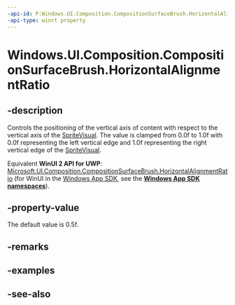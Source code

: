 ```yaml
---
-api-id: P:Windows.UI.Composition.CompositionSurfaceBrush.HorizontalAlignmentRatio
-api-type: winrt property
---
```


<!-- Property syntax
public float HorizontalAlignmentRatio { get;  set; }
-->

# Windows.UI.Composition.CompositionSurfaceBrush.HorizontalAlignmentRatio

## -description
Controls the positioning of the vertical axis of content with respect to the vertical axis of the [SpriteVisual](spritevisual.md). The value is clamped from 0.0f to 1.0f with 0.0f representing the left vertical edge and 1.0f representing the right vertical edge of the [SpriteVisual](spritevisual.md).

Equivalent **WinUI 2 API for UWP**: [Microsoft.UI.Composition.CompositionSurfaceBrush.HorizontalAlignmentRatio](/windows/winui/api/microsoft.ui.composition.compositionsurfacebrush.horizontalalignmentratio) (for WinUI in the [Windows App SDK](/windows/apps/windows-app-sdk/), see the **[Windows App SDK namespaces](/windows/windows-app-sdk/api/winrt/)**).

## -property-value
The default value is 0.5f.

## -remarks

## -examples

## -see-also
